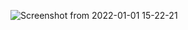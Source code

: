 ![Screenshot from 2022-01-01 15-22-21](https://user-images.githubusercontent.com/78965149/147858740-94a6f889-5977-407c-b72d-38b9d635f545.png)
